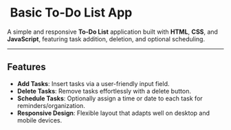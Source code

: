 # ​​ Basic To-Do List App

A simple and responsive **To-Do List** application built with **HTML**, **CSS**, and **JavaScript**, featuring task addition, deletion, and optional scheduling.

---

##  Features

- **Add Tasks**: Insert tasks via a user-friendly input field.
- **Delete Tasks**: Remove tasks effortlessly with a delete button.
- **Schedule Tasks**: Optionally assign a time or date to each task for reminders/organization.
- **Responsive Design**: Flexible layout that adapts well on desktop and mobile devices.



